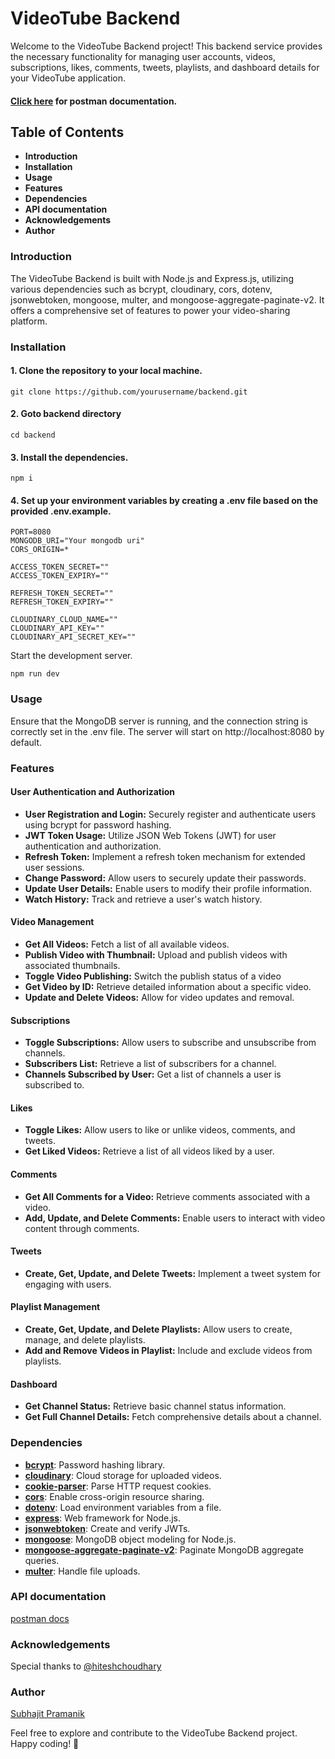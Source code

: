 # VideoTube Backend
Welcome to the VideoTube Backend project! This backend service provides the necessary functionality for managing user accounts, videos, subscriptions, likes, comments, tweets, playlists, and dashboard details for your VideoTube application.

#### [Click here](https://documenter.getpostman.com/view/33102208/2sA2xb8GpS) for postman documentation.

## Table of Contents
- **Introduction**
- **Installation**
- **Usage**
- **Features**
- **Dependencies**
- **API documentation**
- **Acknowledgements**
- **Author**

### Introduction
The VideoTube Backend is built with Node.js and Express.js, utilizing various dependencies such as bcrypt, cloudinary, cors, dotenv, jsonwebtoken, mongoose, multer, and mongoose-aggregate-paginate-v2. It offers a comprehensive set of features to power your video-sharing platform.


### Installation
#### 1. Clone the repository to your local machine.

```
git clone https://github.com/yourusername/backend.git
```

#### 2. Goto backend directory
````
cd backend
````

#### 3. Install the dependencies.

```
npm i
```

#### 4. Set up your environment variables by creating a .env file based on the provided .env.example. 
```
PORT=8080
MONGODB_URI="Your mongodb uri"
CORS_ORIGIN=*

ACCESS_TOKEN_SECRET=""
ACCESS_TOKEN_EXPIRY=""

REFRESH_TOKEN_SECRET=""
REFRESH_TOKEN_EXPIRY=""

CLOUDINARY_CLOUD_NAME=""
CLOUDINARY_API_KEY=""
CLOUDINARY_API_SECRET_KEY=""
```

Start the development server.
```
npm run dev
```

### Usage
Ensure that the MongoDB server is running, and the connection string is correctly set in the .env file. The server will start on http://localhost:8080 by default.

### Features

#### User Authentication and Authorization
- **User Registration and Login:** Securely register and authenticate users using bcrypt for password hashing.
- **JWT Token Usage:** Utilize JSON Web Tokens (JWT) for user authentication and authorization.
- **Refresh Token:** Implement a refresh token mechanism for extended user sessions.
- **Change Password:** Allow users to securely update their passwords.
- **Update User Details:** Enable users to modify their profile information.
- **Watch History:** Track and retrieve a user's watch history.

#### Video Management
- **Get All Videos:** Fetch a list of all available videos.
- **Publish Video with Thumbnail:** Upload and publish videos with associated thumbnails.
- **Toggle Video Publishing:** Switch the publish status of a video
- **Get Video by ID:** Retrieve detailed information about a specific video.
- **Update and Delete Videos:** Allow for video updates and removal.

#### Subscriptions
- **Toggle Subscriptions:** Allow users to subscribe and unsubscribe from channels.
- **Subscribers List:** Retrieve a list of subscribers for a channel.
- **Channels Subscribed by User:** Get a list of channels a user is subscribed to.

#### Likes
- **Toggle Likes:** Allow users to like or unlike videos, comments, and tweets.
- **Get Liked Videos:** Retrieve a list of all videos liked by a user.

#### Comments
- **Get All Comments for a Video:** Retrieve comments associated with a video.
- **Add, Update, and Delete Comments:** Enable users to interact with video content through comments.

#### Tweets
- **Create, Get, Update, and Delete Tweets:** Implement a tweet system for engaging with users.

#### Playlist Management
- **Create, Get, Update, and Delete Playlists:** Allow users to create, manage, and delete playlists.
- **Add and Remove Videos in Playlist:** Include and exclude videos from playlists.

#### Dashboard
- **Get Channel Status:** Retrieve basic channel status information.
- **Get Full Channel Details:** Fetch comprehensive details about a channel.


### Dependencies
* **[bcrypt](https://www.npmjs.com/package/bcrypt)**: Password hashing library.
* **[cloudinary](https://cloudinary.com/)**: Cloud storage for uploaded videos.
* **[cookie-parser](https://www.npmjs.com/package/cookie-parser)**: Parse HTTP request cookies.
* **[cors](https://www.npmjs.com/package/cors)**: Enable cross-origin resource sharing.
* **[dotenv](https://www.npmjs.com/package/dotenv)**: Load environment variables from a file.
* **[express](https://expressjs.com/)**: Web framework for Node.js.
* **[jsonwebtoken](https://www.npmjs.com/package/jsonwebtoken)**: Create and verify JWTs.
* **[mongoose](https://mongoosejs.com/)**: MongoDB object modeling for Node.js.
* **[mongoose-aggregate-paginate-v2](https://www.npmjs.com/package/mongoose-aggregate-paginate-v2)**: Paginate MongoDB aggregate queries.
* **[multer](https://www.npmjs.com/package/multer)**: Handle file uploads.

### API documentation
[postman docs](https://documenter.getpostman.com/view/33102208/2sA2xb8GpS)

### Acknowledgements

Special thanks to [@hiteshchoudhary](https://github.com/hiteshchoudhary)

### Author
[Subhajit Pramanik](https://github.com/subho-1011)

Feel free to explore and contribute to the VideoTube Backend project. Happy coding! 🚀
